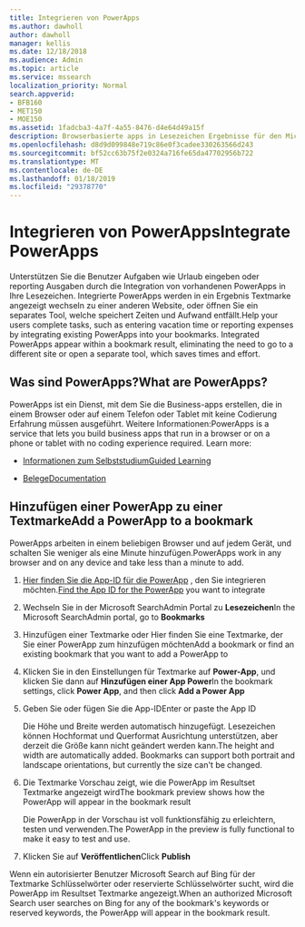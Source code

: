 ```yaml
---
title: Integrieren von PowerApps
ms.author: dawholl
author: dawholl
manager: kellis
ms.date: 12/18/2018
ms.audience: Admin
ms.topic: article
ms.service: mssearch
localization_priority: Normal
search.appverid:
- BFB160
- MET150
- MOE150
ms.assetid: 1fadcba3-4a7f-4a55-8476-d4e64d49a15f
description: Browserbasierte apps in Lesezeichen Ergebnisse für den Microsoft Search einschließen
ms.openlocfilehash: d8d9d099848e719c86e0f3cadee330263566d243
ms.sourcegitcommit: bf52cc63b75f2e0324a716fe65da47702956b722
ms.translationtype: MT
ms.contentlocale: de-DE
ms.lasthandoff: 01/18/2019
ms.locfileid: "29378770"
---
```

# <a name="integrate-powerapps"></a><span data-ttu-id="666d6-103">Integrieren von PowerApps</span><span class="sxs-lookup"><span data-stu-id="666d6-103">Integrate PowerApps</span></span>

<span data-ttu-id="666d6-p101">Unterstützen Sie die Benutzer Aufgaben wie Urlaub eingeben oder reporting Ausgaben durch die Integration von vorhandenen PowerApps in Ihre Lesezeichen. Integrierte PowerApps werden in ein Ergebnis Textmarke angezeigt wechseln zu einer anderen Website, oder öffnen Sie ein separates Tool, welche speichert Zeiten und Aufwand entfällt.</span><span class="sxs-lookup"><span data-stu-id="666d6-p101">Help your users complete tasks, such as entering vacation time or reporting expenses by integrating existing PowerApps into your bookmarks. Integrated PowerApps appear within a bookmark result, eliminating the need to go to a different site or open a separate tool, which saves times and effort.</span></span>
  
## <a name="what-are-powerapps"></a><span data-ttu-id="666d6-106">Was sind PowerApps?</span><span class="sxs-lookup"><span data-stu-id="666d6-106">What are PowerApps?</span></span>

<span data-ttu-id="666d6-p102">PowerApps ist ein Dienst, mit dem Sie die Business-apps erstellen, die in einem Browser oder auf einem Telefon oder Tablet mit keine Codierung Erfahrung müssen ausgeführt. Weitere Informationen:</span><span class="sxs-lookup"><span data-stu-id="666d6-p102">PowerApps is a service that lets you build business apps that run in a browser or on a phone or tablet with no coding experience required. Learn more:</span></span>
  
- [<span data-ttu-id="666d6-109">Informationen zum Selbststudium</span><span class="sxs-lookup"><span data-stu-id="666d6-109">Guided Learning</span></span>](https://docs.microsoft.com/en-us/learn/browse/?products=powerapps)
    
- [<span data-ttu-id="666d6-110">Belege</span><span class="sxs-lookup"><span data-stu-id="666d6-110">Documentation</span></span>](https://docs.microsoft.com/en-us/powerapps/)
    
## <a name="add-a-powerapp-to-a-bookmark"></a><span data-ttu-id="666d6-111">Hinzufügen einer PowerApp zu einer Textmarke</span><span class="sxs-lookup"><span data-stu-id="666d6-111">Add a PowerApp to a bookmark</span></span>

<span data-ttu-id="666d6-112">PowerApps arbeiten in einem beliebigen Browser und auf jedem Gerät, und schalten Sie weniger als eine Minute hinzufügen.</span><span class="sxs-lookup"><span data-stu-id="666d6-112">PowerApps work in any browser and on any device and take less than a minute to add.</span></span>
  
1. <span data-ttu-id="666d6-113">[Hier finden Sie die App-ID für die PowerApp](https://docs.microsoft.com/en-us/powerapps/maker/canvas-apps/get-sessionid#get-an-app-id) , den Sie integrieren möchten.</span><span class="sxs-lookup"><span data-stu-id="666d6-113">[Find the App ID for the PowerApp](https://docs.microsoft.com/en-us/powerapps/maker/canvas-apps/get-sessionid#get-an-app-id) you want to integrate</span></span> 
    
2. <span data-ttu-id="666d6-114">Wechseln Sie in der Microsoft SearchAdmin Portal zu **Lesezeichen**</span><span class="sxs-lookup"><span data-stu-id="666d6-114">In the Microsoft SearchAdmin portal, go to **Bookmarks**</span></span>
    
3. <span data-ttu-id="666d6-115">Hinzufügen einer Textmarke oder Hier finden Sie eine Textmarke, der Sie einer PowerApp zum hinzufügen möchten</span><span class="sxs-lookup"><span data-stu-id="666d6-115">Add a bookmark or find an existing bookmark that you want to add a PowerApp to</span></span>
    
4. <span data-ttu-id="666d6-116">Klicken Sie in den Einstellungen für Textmarke auf **Power-App**, und klicken Sie dann auf **Hinzufügen einer App Power**</span><span class="sxs-lookup"><span data-stu-id="666d6-116">In the bookmark settings, click **Power App**, and then click **Add a Power App**</span></span>
    
5. <span data-ttu-id="666d6-117">Geben Sie oder fügen Sie die App-ID</span><span class="sxs-lookup"><span data-stu-id="666d6-117">Enter or paste the App ID</span></span>
    
    <span data-ttu-id="666d6-p103">Die Höhe und Breite werden automatisch hinzugefügt. Lesezeichen können Hochformat und Querformat Ausrichtung unterstützen, aber derzeit die Größe kann nicht geändert werden kann.</span><span class="sxs-lookup"><span data-stu-id="666d6-p103">The height and width are automatically added. Bookmarks can support both portrait and landscape orientations, but currently the size can't be changed.</span></span>
    
6. <span data-ttu-id="666d6-120">Die Textmarke Vorschau zeigt, wie die PowerApp im Resultset Textmarke angezeigt wird</span><span class="sxs-lookup"><span data-stu-id="666d6-120">The bookmark preview shows how the PowerApp will appear in the bookmark result</span></span>
    
    <span data-ttu-id="666d6-121">Die PowerApp in der Vorschau ist voll funktionsfähig zu erleichtern, testen und verwenden.</span><span class="sxs-lookup"><span data-stu-id="666d6-121">The PowerApp in the preview is fully functional to make it easy to test and use.</span></span>
    
7. <span data-ttu-id="666d6-122">Klicken Sie auf **Veröffentlichen**</span><span class="sxs-lookup"><span data-stu-id="666d6-122">Click **Publish**</span></span>
    
<span data-ttu-id="666d6-123">Wenn ein autorisierter Benutzer Microsoft Search auf Bing für der Textmarke Schlüsselwörter oder reservierte Schlüsselwörter sucht, wird die PowerApp im Resultset Textmarke angezeigt.</span><span class="sxs-lookup"><span data-stu-id="666d6-123">When an authorized Microsoft Search user searches on Bing for any of the bookmark's keywords or reserved keywords, the PowerApp will appear in the bookmark result.</span></span>

  

